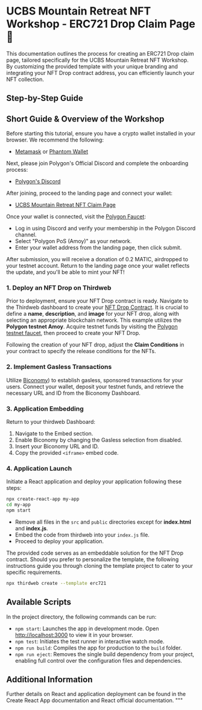 # UCBS Mountain Retreat NFT Workshop - ERC721 Drop Claim Page 🗻

This documentation outlines the process for creating an ERC721 Drop claim page, tailored specifically for the UCBS Mountain Retreat NFT Workshop. By customizing the provided template with your unique branding and integrating your NFT Drop contract address, you can efficiently launch your NFT collection.

## Step-by-Step Guide

## Short Guide & Overview of the Workshop

Before starting this tutorial, ensure you have a crypto wallet installed in your browser. We recommend the following:

- [Metamask](https://metamask.io/) or [Phantom Wallet](https://phantom.app/)

Next, please join Polygon's Official Discord and complete the onboarding process:

- [Polygon's Discord](https://discord.gg/0xpolygon)

After joining, proceed to the landing page and connect your wallet:

- [UCBS Mountain Retreat NFT Claim Page](https://ucbs-mountain-retreat-nft-claim-one.vercel.app/)

Once your wallet is connected, visit the [Polygon Faucet](https://faucet.polygon.technology/):

- Log in using Discord and verify your membership in the Polygon Discord channel.
- Select "Polygon PoS (Amoy)" as your network.
- Enter your wallet address from the landing page, then click submit.

After submission, you will receive a donation of 0.2 MATIC, airdropped to your testnet account. Return to the landing page once your wallet reflects the update, and you'll be able to mint your NFT!
### 1. Deploy an NFT Drop on Thirdweb

Prior to deployment, ensure your NFT Drop contract is ready. Navigate to the Thirdweb dashboard to create your [NFT Drop Contract](https://thirdweb.com/thirdweb.eth/DropERC721). It is crucial to define a **name**, **description**, and **image** for your NFT drop, along with selecting an appropriate blockchain network. This example utilizes the **Polygon testnet Amoy**. Acquire testnet funds by visiting the [Polygon testnet faucet](https://faucet.polygon.technology/), then proceed to create your NFT Drop.

Following the creation of your NFT drop, adjust the **Claim Conditions** in your contract to specify the release conditions for the NFTs.

### 2. Implement Gasless Transactions

Utilize [Biconomy](https://dashboard.biconomy.io/)) to establish gasless, sponsored transactions for your users. Connect your wallet, deposit your testnet funds, and retrieve the necessary URL and ID from the Biconomy Dashboard.

### 3. Application Embedding

Return to your thirdweb Dashboard:
1. Navigate to the Embed section.
2. Enable Biconomy by changing the Gasless selection from disabled.
3. Insert your Biconomy URL and ID.
4. Copy the provided `<iframe>` embed code.

### 4. Application Launch

Initiate a React application and deploy your application following these steps:

```sh
npx create-react-app my-app
cd my-app
npm start
```
- Remove all files in the `src` and `public` directories except for **index.html** and **index.js**.
- Embed the code from thirdweb into your `index.js` file.
- Proceed to deploy your application.

The provided code serves as an embeddable solution for the NFT Drop contract. Should you prefer to personalize the template, the following instructions guide you through cloning the template project to cater to your specific requirements.
```bash
npx thirdweb create --template erc721
```
## Available Scripts

In the project directory, the following commands can be run:

- `npm start`: Launches the app in development mode. Open [http://localhost:3000](http://localhost:3000) to view it in your browser.
- `npm test`: Initiates the test runner in interactive watch mode.
- `npm run build`: Compiles the app for production to the `build` folder.
- `npm run eject`: Removes the single build dependency from your project, enabling full control over the configuration files and dependencies.

## Additional Information

Further details on React and application deployment can be found in the Create React App documentation and React official documentation.
"""
